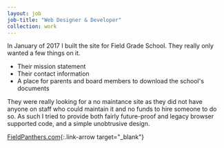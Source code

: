 ```yaml
---
layout: job
job-title: "Web Designer & Developer"
collection: work
---
```


In January of 2017 I built the site for Field Grade School. They really only wanted a few things on it.
* Their mission statement
* Their contact information
* A place for parents and board members to download the school's documents

They were really looking for a no maintance site as they did not have anyone on staff who could maintain it and no funds to hire someone to do so.
As such I tried to provide both fairly future-proof and legacy browser supported code, and a simple unobtrusive design.


[FieldPanthers.com](http://fieldpanthers.com/){:.link-arrow target="_blank"}